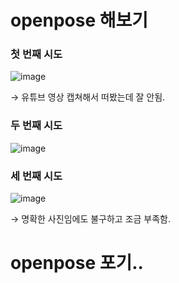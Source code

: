 # openpose 해보기

### 첫 번째 시도

![image](https://s3.us-west-2.amazonaws.com/secure.notion-static.com/0e8bf7d8-7853-4b1d-b535-748d099f3e7c/Untitled.png?X-Amz-Algorithm=AWS4-HMAC-SHA256&X-Amz-Content-Sha256=UNSIGNED-PAYLOAD&X-Amz-Credential=AKIAT73L2G45EIPT3X45%2F20220811%2Fus-west-2%2Fs3%2Faws4_request&X-Amz-Date=20220811T092911Z&X-Amz-Expires=86400&X-Amz-Signature=3467d3194ebf88237a2ecad220c435becaaeed504b778b07f30d71991f265d9d&X-Amz-SignedHeaders=host&response-content-disposition=filename%20%3D%22Untitled.png%22&x-id=GetObject)

→ 유튜브 영상 캡쳐해서 떠봤는데 잘 안됨.

### 두 번째 시도

![image](https://s3.us-west-2.amazonaws.com/secure.notion-static.com/ce6c0cb7-5551-4a03-9702-246009a7d953/Untitled.png?X-Amz-Algorithm=AWS4-HMAC-SHA256&X-Amz-Content-Sha256=UNSIGNED-PAYLOAD&X-Amz-Credential=AKIAT73L2G45EIPT3X45%2F20220811%2Fus-west-2%2Fs3%2Faws4_request&X-Amz-Date=20220811T093047Z&X-Amz-Expires=86400&X-Amz-Signature=1d2f76861e3795f426ced81ec787a27e60509b293c9758f6fdf49512e5688b08&X-Amz-SignedHeaders=host&response-content-disposition=filename%20%3D%22Untitled.png%22&x-id=GetObject)

### 세 번째 시도

![image](https://s3.us-west-2.amazonaws.com/secure.notion-static.com/6f5338e4-f072-410e-a1fd-6f0ced2a6407/Untitled.png?X-Amz-Algorithm=AWS4-HMAC-SHA256&X-Amz-Content-Sha256=UNSIGNED-PAYLOAD&X-Amz-Credential=AKIAT73L2G45EIPT3X45%2F20220811%2Fus-west-2%2Fs3%2Faws4_request&X-Amz-Date=20220811T093318Z&X-Amz-Expires=86400&X-Amz-Signature=848d03d0cfdc4332901bdfe24ddf8f9e00cec0f0d00d789ad225902e6b27ed46&X-Amz-SignedHeaders=host&response-content-disposition=filename%20%3D%22Untitled.png%22&x-id=GetObject)

→ 명확한 사진임에도 불구하고 조금 부족함.



# openpose 포기..

